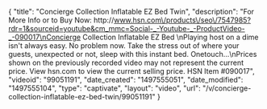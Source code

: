 {
    "title": "Concierge Collection Inflatable EZ Bed  Twin",
    "description": "For More Info or to Buy Now: http:\/\/www.hsn.com\/products\/seo\/7547985?rdr=1&sourceid=youtube&cm_mmc=Social-_-Youtube-_-ProductVideo-_-090017\nConcierge Collection Inflatable EZ Bed \nPlaying host on a dime isn't always easy. No problem now. Take the stress out of where your guests, unexpected or not, sleep with this instant bed. Onetouch...\nPrices shown on the previously recorded video may not represent the current price.  View hsn.com to view the current selling price. HSN Item #090017",
    "videoid": "99051191",
    "date_created": "1497555051",
    "date_modified": "1497555104",
    "type": "captivate",
    "layout": "video",
    "url": "\/v\/concierge-collection-inflatable-ez-bed-twin\/99051191"
}